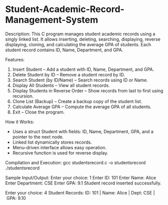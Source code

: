 # Student-Academic-Record-Management-System

Description:
This C program manages student academic records using a singly linked list. It allows inserting, deleting, searching, displaying, reverse displaying, cloning, and calculating the average GPA of students. Each student record contains ID, Name, Department, and GPA.

Features:
1. Insert Student – Add a student with ID, Name, Department, and GPA.
2. Delete Student by ID – Remove a student record by ID.
3. Search Student (by ID/Name) – Search records using ID or Name.
4. Display All Students – View all student records.
5. Display Students in Reverse Order – Show records from last to first using recursion.
6. Clone List (Backup) – Create a backup copy of the student list.
7. Calculate Average GPA – Compute the average GPA of all students.
8. Exit – Close the program.

How it Works:
- Uses a struct Student with fields: ID, Name, Department, GPA, and a pointer to the next node.
- Linked list dynamically stores records.
- Menu-driven interface allows easy operation.
- Recursive function is used for reverse display.

Compilation and Execution:
gcc studentsrecord.c -o studentsrecord
./studentsrecord

Sample Input/Output:
Enter your choice: 1
Enter ID: 101
Enter Name: Alice
Enter Department: CSE
Enter GPA: 9.1
Student record inserted successfully.

Enter your choice: 4
Student Records:
ID: 101 | Name: Alice | Dept: CSE | GPA: 9.10

